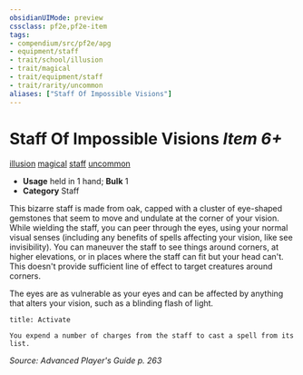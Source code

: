 ```yaml
---
obsidianUIMode: preview
cssclass: pf2e,pf2e-item
tags:
- compendium/src/pf2e/apg
- equipment/staff
- trait/school/illusion
- trait/magical
- trait/equipment/staff
- trait/rarity/uncommon
aliases: ["Staff Of Impossible Visions"]
---
```

# Staff Of Impossible Visions *Item 6+*  
[illusion](illusion.md)  [magical](magical.md)  [staff](rules/traits/staff.md)  [uncommon](uncommon.md)  

- **Usage** held in 1 hand; **Bulk** 1
- **Category** Staff

This bizarre staff is made from oak, capped with a cluster of eye-shaped gemstones that seem to move and undulate at the corner of your vision. While wielding the staff, you can peer through the eyes, using your normal visual senses (including any benefits of spells affecting your vision, like see invisibility). You can maneuver the staff to see things around corners, at higher elevations, or in places where the staff can fit but your head can't. This doesn't provide sufficient line of effect to target creatures around corners.

The eyes are as vulnerable as your eyes and can be affected by anything that alters your vision, such as a blinding flash of light.

```ad-embed-ability
title: Activate

You expend a number of charges from the staff to cast a spell from its list.
```

*Source: Advanced Player's Guide p. 263*